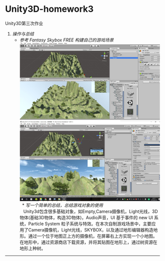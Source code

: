 # Unity3D-homework3
Unity3D第三次作业

1. *操作与总结*
   * *参考 Fantasy Skybox FREE 构建自己的游戏场景*
   ![](https://github.com/L1997YM/Unity3D-homework3/blob/master/%E6%B8%B8%E6%88%8F%E5%9C%BA%E6%99%AF%E8%87%AA%E5%88%B6.jpg)
   ![](https://github.com/L1997YM/Unity3D-homework3/blob/master/%E6%B8%B8%E6%88%8F%E5%9C%BA%E6%99%AF%E8%87%AA%E5%88%B62.jpg)
   * *写一个简单的总结，总结游戏对象的使用* <br/>
    Unity3d包含很多基础对象，如Empty,Camera摄像机，Light光线，3D物体(基础3D物体，构造3D物体)，Audio声音，UI 基于事件的 new UI 系统，Particle System 粒子系统与特效。在本次自制游戏场景中，主要应用了Camera摄像机，Light光线，SKYBOX，以及通过地形编辑器构造地形。通过一个位于地图正上方的摄像机，在屏幕右上方实现一个小地图。在地形中，通过资源商店下载资源，并将其贴图在地形上，通过树资源在地形上种树。

***
